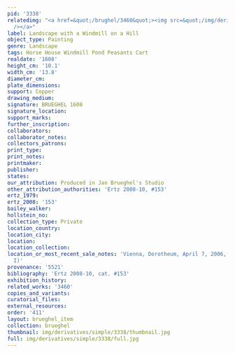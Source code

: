 ```yaml
---
pid: '3338'
relatedimg: "<a href=&quot;/brughel/3460&quot;><img src=&quot;/img/derivatives/simple/3460/thumbnail.jpg&quot;
  /></a>"
label: Landscape with a Windmill on a Hill
object_type: Painting
genre: Landscape
tags: Horse House Windmill Pond Peasants Cart
realdate: '1608'
height_cm: '10.1'
width_cm: '13.8'
diameter_cm: 
plate_dimensions: 
support: Copper
drawing_medium: 
signature: BRUEGHEL 1608
signature_location: 
support_marks: 
further_inscription: 
collaborators: 
collaborator_notes: 
collectors_patrons: 
print_type: 
print_notes: 
printmaker: 
publisher: 
states: 
our_attribution: Produced in Jan Brueghel's Studio
other_attribution_authorities: 'Ertz 2008-10, #153'
ertz_1979: 
ertz_2008: '153'
bailey_walker: 
hollstein_no: 
collection_type: Private
location_country: 
location_city: 
location: 
location_collection: 
location_or_most_recent_sale_notes: 'Vienna, Dorotheum, April 7, 2006, #119 (as Jan
  I)'
provenance: '5521'
bibliography: 'Ertz 2008-10, cat. #153'
exhibition_history: 
related_works: '3460'
copies_and_variants: 
curatorial_files: 
external_resources: 
order: '411'
layout: brueghel_item
collection: brueghel
thumbnail: img/derivatives/simple/3338/thumbnail.jpg
full: img/derivatives/simple/3338/full.jpg
---
```

